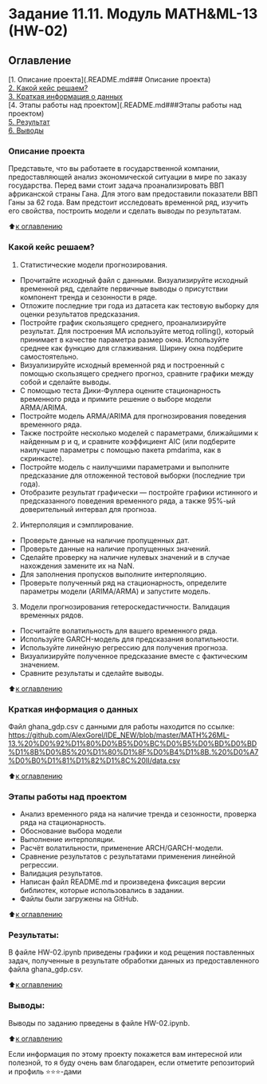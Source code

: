# Задание 11.11. Модуль MATH&ML-13 (HW-02)

## Оглавление  
[1. Описание проекта](.README.md### Описание проекта)  
[2. Какой кейс решаем?](.README.md#Какой-кейс-решаем)  
[3. Краткая информация о данных](.README.md#Краткая-информация-о-данных)  
[4. Этапы работы над проектом](.README.md###Этапы работы над проектом)  
[5. Результат](.README.md#Результат)    
[6. Выводы](.README.md#Выводы) 

### Описание проекта    
Представьте, что вы работаете в государственной компании, предоставляющей анализ экономической ситуации в мире по заказу государства.
Перед вами стоит задача проанализировать ВВП африканской страны Гана. Для этого вам предоставили показатели ВВП Ганы за 62 года. Вам предстоит исследовать временной ряд, изучить его свойства, построить модели и сделать выводы по результатам.

:arrow_up:[к оглавлению](_)


### Какой кейс решаем?
1. Статистические модели прогнозирования.
- Прочитайте исходный файл с данными. Визуализируйте исходный временной ряд, сделайте первичные выводы о     присутствии компонент тренда и сезонности в ряде.
- Отложите последние три года из датасета как тестовую выборку для оценки результатов предсказания.
- Постройте график скользящего среднего, проанализируйте результат. Для построения MA используйте метод rolling(), который принимает в качестве параметра размер окна. Используйте среднее как функцию для сглаживания. Ширину окна подберите самостоятельно.
- Визуализируйте исходный временной ряд и построенный с помощью скользящего среднего прогноз, сравните графики между собой и сделайте выводы.
- С помощью теста Дики-Фуллера оцените стационарность временного ряда и примите решение о выборе модели ARMA/ARIMA.
- Постройте модель ARMA/ARIMA для прогнозирования поведения временного ряда.
- Также постройте несколько моделей с параметрами, ближайшими к найденным p и q, и сравните коэффициент AIC (или подберите наилучшие параметры с помощью пакета pmdarima, как в скринкасте).
- Постройте модель с наилучшими параметрами и выполните предсказание для отложенной тестовой выборки (последние три года).
- Отобразите результат графически — постройте графики истинного и предсказанного поведения временного ряда, а также 95%-ый доверительный интервал для прогноза.
2. Интерполяция и сэмплирование.
- Проверьте данные на наличие пропущенных дат.
- Проверьте данные на наличие пропущенных значений.
- Сделайте проверку на наличие нулевых значений и в случае нахождения замените их на NaN.
- Для заполнения пропусков выполните интерполяцию.
- Проверьте полученный ряд на стационарность, определите параметры модели (ARIMA/ARMA) и запустите модель.
3. Модели прогнозирования гетероскедастичности. Валидация временных рядов.
- Посчитайте волатильность для вашего временного ряда.
- Используйте GARCH-модель для предсказания волатильности.
- Используйте линейную регрессию для получения прогноза.
- Визуализируйте полученное предсказание вместе с фактическим значением.
- Сравните результаты и сделайте выводы.

:arrow_up:[к оглавлению](.README.md##Оглавление)


### Краткая информация о данных
Файл ghana_gdp.csv с данными для работы находится по ссылке: https://github.com/AlexGorel/IDE_NEW/blob/master/MATH%26ML-13.%20%D0%92%D1%80%D0%B5%D0%BC%D0%B5%D0%BD%D0%BD%D1%8B%D0%B5%20%D1%80%D1%8F%D0%B4%D1%8B.%20%D0%A7%D0%B0%D1%81%D1%82%D1%8C%20II/data.csv
  
:arrow_up:[к оглавлению](.README.md#Оглавление)


### Этапы работы над проектом
- Анализ временного ряда на наличие тренда и сезонности, проверка ряда на стационарность.
- Обоснование выбора модели
- Выполнение интерполяции.
- Расчёт волатильности, применение ARCH/GARCH-модели.
- Сравнение результатов с результатами применения линейной регрессии.
- Валидация результатов.
- Написан файл README.md и произведена фиксация версии библиотек, которые использовались в задании.
- Файлы были загружены на GitHub.

:arrow_up:[к оглавлению](.README.md#Оглавление)


### Результаты:
В файле HW-02.ipynb приведены графики и код рещения поставленных задач, полученные в результате обработки данных из предоставленного файла ghana_gdp.csv.

:arrow_up:[к оглавлению](.README.md#Оглавление)


### Выводы:
Выводы по заданию прведены в файле HW-02.ipynb.

:arrow_up:[к оглавлению](.README.md#Оглавление)


Если информация по этому проекту покажется вам интересной или полезной, то я буду очень вам благодарен, если отметите репозиторий и профиль ⭐️⭐️⭐️-дами